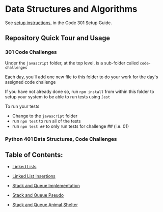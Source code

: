 # Data Structures and Algorithms

See [setup instructions](https://codefellows.github.io/setup-guide/code-301/3-code-challenges), in the Code 301 Setup Guide.

## Repository Quick Tour and Usage

### 301 Code Challenges

Under the `javascript` folder, at the top level, is a sub-folder called `code-challenges`

Each day, you'll add one new file to this folder to do your work for the day's assigned code challenge

If you have not already done so, run `npm install` from within this folder to setup your system to be able to run tests using `Jest`

To run your tests

- Change to the `javascript` folder
- run `npm test` to run all of the tests
- run `npm test ##` to only run tests for challenge ## (i.e. 01)

### Python 401 Data Structures, Code Challenges

## Table of Contents:

- [Linked Lists](python/docs/linked_list/README.md)

- [Linked List Insertions](python/docs/linked_list_insertions/README.md)

- [Stack and Queue Implementation](python/docs/stack_and_queue/README.md)

- [Stack and Queue Pseudo](python/docs/stack_queue_pseudo/README.md)

- [Stack and Queue Animal Shelter](python/docs/stack_queue_animal_shelter/README.md)

